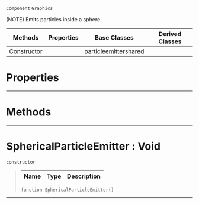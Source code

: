  `Component` `Graphics`



(NOTE) Emits particles inside a sphere.

|Methods|Properties|Base Classes|Derived Classes|
|---|---|---|---|
|[ Constructor](sphericalparticleemitter.md#sphericalparticleemitter)| |[particleemittershared](particleemittershared.md)| |


 #  Properties


---  
 #  Methods


---  
 #  SphericalParticleEmitter : Void

 `constructor`

> 
> |Name|Type|Description|
> |---|---|---|
> ``` lang=cpp, name=Nada
> function SphericalParticleEmitter()
> ``` 


---  
 

 